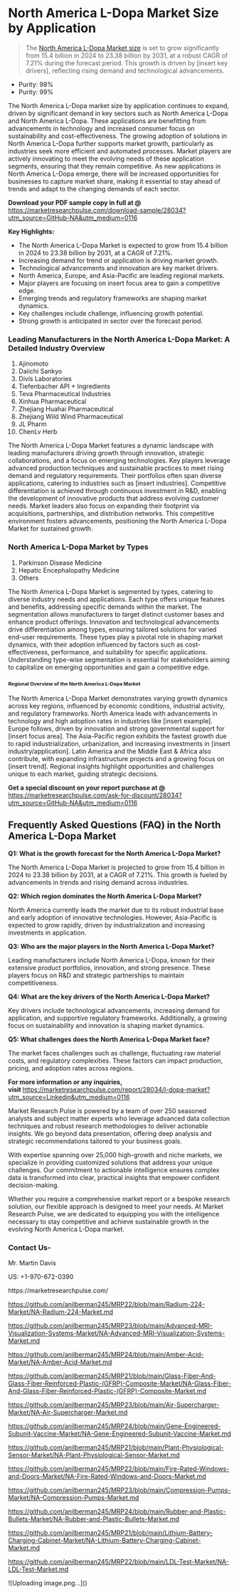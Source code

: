 <h1>North America L-Dopa Market&nbsp;Size by Application</h1><blockquote><p>The <a href="https://marketresearchpulse.com/download-sample/28034?utm_source=GitHub-NA&amp;utm_medium=0116">North America L-Dopa Market size</a> is set to grow significantly from 15.4 billion in 2024 to 23.38 billion by 2031, at a robust CAGR of 7.21% during the forecast period. This growth is driven by [insert key drivers], reflecting rising demand and technological advancements.</p></blockquote><ul><li>Purity: 98%<li> Purity: 99%</li></ul><p>The North America L-Dopa market size by application continues to expand, driven by significant demand in key sectors such as North America L-Dopa and North America L-Dopa. These applications are benefitting from advancements in technology and increased consumer focus on sustainability and cost-effectiveness. The growing adoption of solutions in North America L-Dopa further supports market growth, particularly as industries seek more efficient and automated processes. Market players are actively innovating to meet the evolving needs of these application segments, ensuring that they remain competitive. As new applications in North America L-Dopa emerge, there will be increased opportunities for businesses to capture market share, making it essential to stay ahead of trends and adapt to the changing demands of each sector.</p><p><strong>Download your PDF sample copy in full at @ </strong><a href="https://marketresearchpulse.com/download-sample/28034?utm_source=GitHub-NA&amp;utm_medium=0116">https://marketresearchpulse.com/download-sample/28034?utm_source=GitHub-NA&amp;utm_medium=0116</a></p><p><strong>Key Highlights: </strong></p><ul><li>The North America L-Dopa Market is expected to grow from 15.4 billion in 2024 to 23.38 billion by 2031, at a CAGR of 7.21%.</li><li>Increasing demand for trend or application is driving market growth.</li><li>Technological advancements and innovation are key market drivers.</li><li>North America, Europe, and Asia-Pacific are leading regional markets.</li><li>Major players are focusing on insert focus area to gain a competitive edge.</li><li>Emerging trends and regulatory frameworks are shaping market dynamics.</li><li>Key challenges include challenge, influencing growth potential.</li><li>Strong growth is anticipated in sector over the forecast period.</li></ul><h3>Leading Manufacturers in the North America L-Dopa Market: A Detailed Industry Overview</h3><ol><li>Ajinomoto</li><li>Daiichi Sankyo</li><li>Divis Laboratories</li><li>Tiefenbacher API + Ingredients</li><li>Teva Pharmaceutical Industries</li><li>Xinhua Pharmaceutical</li><li>Zhejiang Huahai Pharmaceutical</li><li>Zhejiang Wild Wind Pharmaceutical</li><li>JL Pharm</li><li>ChenLv Herb</li></ol><div class="flex max-w-full flex-col flex-grow"><div class="min-h-8 text-message flex w-full flex-col items-end gap-2 whitespace-normal break-words [.text-message+&amp;]:mt-5" dir="auto" data-message-author-role="assistant" data-message-id="fd8432e4-4910-450d-b182-61b7bfb0a01f" data-message-model-slug="gpt-4o"><div class="flex w-full flex-col gap-1 empty:hidden first:pt-[3px]"><div class="markdown prose w-full break-words dark:prose-invert light"><p>The North America L-Dopa Market features a dynamic landscape with leading manufacturers driving growth through innovation, strategic collaborations, and a focus on emerging technologies. Key players leverage advanced production techniques and sustainable practices to meet rising demand and regulatory requirements. Their portfolios often span diverse applications, catering to industries such as [insert industries]. Competitive differentiation is achieved through continuous investment in R&amp;D, enabling the development of innovative products that address evolving customer needs. Market leaders also focus on expanding their footprint via acquisitions, partnerships, and distribution networks. This competitive environment fosters advancements, positioning the North America L-Dopa Market for sustained growth.</p></div></div></div></div><h3>North America L-Dopa Market by Types</h3><ol><li>Parkinson Disease Medicine<li> Hepatic Encephalopathy Medicine<li> Others</li></ol><div class="flex max-w-full flex-col flex-grow"><div class="min-h-8 text-message flex w-full flex-col items-end gap-2 whitespace-normal break-words [.text-message+&amp;]:mt-5" dir="auto" data-message-author-role="assistant" data-message-id="084470be-0bb7-4664-bddf-5156b4f41249" data-message-model-slug="gpt-4o-mini"><div class="flex w-full flex-col gap-1 empty:hidden first:pt-[3px]"><div class="markdown prose w-full break-words dark:prose-invert light"><p>The North America L-Dopa Market is segmented by types, catering to diverse industry needs and applications. Each type offers unique features and benefits, addressing specific demands within the market. The segmentation allows manufacturers to target distinct customer bases and enhance product offerings. Innovation and technological advancements drive differentiation among types, ensuring tailored solutions for varied end-user requirements. These types play a pivotal role in shaping market dynamics, with their adoption influenced by factors such as cost-effectiveness, performance, and suitability for specific applications. Understanding type-wise segmentation is essential for stakeholders aiming to capitalize on emerging opportunities and gain a competitive edge.</p></div></div></div></div><h3><span style="font-size: 11px;">Regional Overview of the North America L-Dopa Market</span></h3><div class="flex max-w-full flex-col flex-grow"><div class="min-h-8 text-message flex w-full flex-col items-end gap-2 whitespace-normal break-words [.text-message+&amp;]:mt-5" dir="auto" data-message-author-role="assistant" data-message-id="e9038762-ce64-4e30-91c9-9bd413514231" data-message-model-slug="gpt-4o-mini"><div class="flex w-full flex-col gap-1 empty:hidden first:pt-[3px]"><div class="markdown prose w-full break-words dark:prose-invert light"><p>The North America L-Dopa Market demonstrates varying growth dynamics across key regions, influenced by economic conditions, industrial activity, and regulatory frameworks. North America leads with advancements in technology and high adoption rates in industries like [insert example]. Europe follows, driven by innovation and strong governmental support for [insert focus area]. The Asia-Pacific region exhibits the fastest growth due to rapid industrialization, urbanization, and increasing investments in [insert industry/application]. Latin America and the Middle East &amp; Africa also contribute, with expanding infrastructure projects and a growing focus on [insert trend]. Regional insights highlight opportunities and challenges unique to each market, guiding strategic decisions.</p></div></div></div></div><p><strong>Get a special discount on your report purchase at @ </strong><a href="https://marketresearchpulse.com/ask-for-discount/28034?utm_source=GitHub-NA&amp;utm_medium=0116">https://marketresearchpulse.com/ask-for-discount/28034?utm_source=GitHub-NA&amp;utm_medium=0116</a></p><h2>Frequently Asked Questions (FAQ) in the North America L-Dopa Market</h2><p><strong>Q1: What is the growth forecast for the North America L-Dopa Market?</strong></p><p>The North America L-Dopa Market is projected to grow from 15.4 billion in 2024 to 23.38 billion by 2031, at a CAGR of 7.21%. This growth is fueled by advancements in trends and rising demand across industries.</p><p><strong>Q2: Which region dominates the North America L-Dopa Market?</strong></p><p>North America currently leads the market due to its robust industrial base and early adoption of innovative technologies. However, Asia-Pacific is expected to grow rapidly, driven by industrialization and increasing investments in application.</p><p><strong>Q3: Who are the major players in the North America L-Dopa Market?</strong></p><p>Leading manufacturers include North America L-Dopa, known for their extensive product portfolios, innovation, and strong presence. These players focus on R&amp;D and strategic partnerships to maintain competitiveness.</p><p><strong>Q4: What are the key drivers of the North America L-Dopa Market?</strong></p><p>Key drivers include technological advancements, increasing demand for application, and supportive regulatory frameworks. Additionally, a growing focus on sustainability and innovation is shaping market dynamics.</p><p><strong>Q5: What challenges does the North America L-Dopa Market face?</strong></p><p>The market faces challenges such as challenge, fluctuating raw material costs, and regulatory complexities. These factors can impact production, pricing, and adoption rates across regions.</p><p><strong>For more information or any inquiries, visit&nbsp;</strong><a href="https://marketresearchpulse.com/report/28034/l-dopa-market?utm_source=Linkedin&utm_medium=0116">https://marketresearchpulse.com/report/28034/l-dopa-market?utm_source=Linkedin&utm_medium=0116</a></p><p>Market Research Pulse is powered by a team of over 250 seasoned analysts and subject matter experts who leverage advanced data collection techniques and robust research methodologies to deliver actionable insights. We go beyond data presentation, offering deep analysis and strategic recommendations tailored to your business goals.</p><p>With expertise spanning over 25,000 high-growth and niche markets, we specialize in providing customized solutions that address your unique challenges. Our commitment to actionable intelligence ensures complex data is transformed into clear, practical insights that empower confident decision-making.</p><p>Whether you require a comprehensive market report or a bespoke research solution, our flexible approach is designed to meet your needs. At Market Research Pulse, we are dedicated to equipping you with the intelligence necessary to stay competitive and achieve sustainable growth in the evolving North America L-Dopa market.</p><h3><strong>Contact Us-</strong></h3><p>Mr. Martin Davis</p><p>US: +1-970-672-0390</p><p>https://marketresearchpulse.com/</p><p><a href="https://github.com/anilberman245/MRP22/blob/main/Radium-224-Market/NA-Radium-224-Market.md">https://github.com/anilberman245/MRP22/blob/main/Radium-224-Market/NA-Radium-224-Market.md</a></p><p><a href="https://github.com/anilberman245/MRP23/blob/main/Advanced-MRI-Visualization-Systems-Market/NA-Advanced-MRI-Visualization-Systems-Market.md">https://github.com/anilberman245/MRP23/blob/main/Advanced-MRI-Visualization-Systems-Market/NA-Advanced-MRI-Visualization-Systems-Market.md</a></p><p><a href="https://github.com/anilberman245/MRP24/blob/main/Amber-Acid-Market/NA-Amber-Acid-Market.md">https://github.com/anilberman245/MRP24/blob/main/Amber-Acid-Market/NA-Amber-Acid-Market.md</a></p><p><a href="https://github.com/anilberman245/MRP21/blob/main/Glass-Fiber-And-Glass-Fiber-Reinforced-Plastic-(GFRP)-Composite-Market/NA-Glass-Fiber-And-Glass-Fiber-Reinforced-Plastic-(GFRP)-Composite-Market.md">https://github.com/anilberman245/MRP21/blob/main/Glass-Fiber-And-Glass-Fiber-Reinforced-Plastic-(GFRP)-Composite-Market/NA-Glass-Fiber-And-Glass-Fiber-Reinforced-Plastic-(GFRP)-Composite-Market.md</a></p><p><a href="https://github.com/anilberman245/MRP23/blob/main/Air-Supercharger-Market/NA-Air-Supercharger-Market.md">https://github.com/anilberman245/MRP23/blob/main/Air-Supercharger-Market/NA-Air-Supercharger-Market.md</a></p><p><a href="https://github.com/anilberman245/MRP24/blob/main/Gene-Engineered-Subunit-Vaccine-Market/NA-Gene-Engineered-Subunit-Vaccine-Market.md">https://github.com/anilberman245/MRP24/blob/main/Gene-Engineered-Subunit-Vaccine-Market/NA-Gene-Engineered-Subunit-Vaccine-Market.md</a></p><p><a href="https://github.com/anilberman245/MRP21/blob/main/Plant-Physiological-Sensor-Market/NA-Plant-Physiological-Sensor-Market.md">https://github.com/anilberman245/MRP21/blob/main/Plant-Physiological-Sensor-Market/NA-Plant-Physiological-Sensor-Market.md</a></p><p><a href="https://github.com/anilberman245/MRP22/blob/main/Fire-Rated-Windows-and-Doors-Market/NA-Fire-Rated-Windows-and-Doors-Market.md">https://github.com/anilberman245/MRP22/blob/main/Fire-Rated-Windows-and-Doors-Market/NA-Fire-Rated-Windows-and-Doors-Market.md</a></p><p><a href="https://github.com/anilberman245/MRP23/blob/main/Compression-Pumps-Market/NA-Compression-Pumps-Market.md">https://github.com/anilberman245/MRP23/blob/main/Compression-Pumps-Market/NA-Compression-Pumps-Market.md</a></p><p><a href="https://github.com/anilberman245/MRP24/blob/main/Rubber-and-Plastic-Bullets-Market/NA-Rubber-and-Plastic-Bullets-Market.md">https://github.com/anilberman245/MRP24/blob/main/Rubber-and-Plastic-Bullets-Market/NA-Rubber-and-Plastic-Bullets-Market.md</a></p><p><a href="https://github.com/anilberman245/MRP21/blob/main/Lithium-Battery-Charging-Cabinet-Market/NA-Lithium-Battery-Charging-Cabinet-Market.md">https://github.com/anilberman245/MRP21/blob/main/Lithium-Battery-Charging-Cabinet-Market/NA-Lithium-Battery-Charging-Cabinet-Market.md</a></p><p><a href="https://github.com/anilberman245/MRP22/blob/main/LDL-Test-Market/NA-LDL-Test-Market.md">https://github.com/anilberman245/MRP22/blob/main/LDL-Test-Market/NA-LDL-Test-Market.md</a></p>
![Uploading image.png…]()
